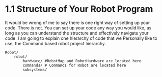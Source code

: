 # 1.1 Structure of  Your Robot Program

It would be wrong of me to say there is one right way of setting up your code. There is not. You can set up your
code any way you would like, as long as you can understand the structure and effectively navigate your code. I am going to explain one hierarchy of code that we Personally like to use, the Command based robot project hierarchy.
    
    Robot/
        robot/
            hardware/ #RobotMap and RobotHardware are located here
            commands/ # Commands for Robot are located here
            subsystems/
            
            